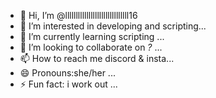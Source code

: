 - 👋 Hi, I’m @llllllllllllllllllllllllllllll16
- 👀 I’m interested in developing and scripting...
- 🌱 I’m currently learning scripting ...
- 💞️ I’m looking to collaborate on _?_ ...
- 📫 How to reach me discord & insta...
- 😄 Pronouns:she/her ...
- ⚡ Fun fact: i work out ...

<!---
llllllllllllllllllllllllllllll16/llllllllllllllllllllllllllllll16 is a ✨ special ✨ repository because its `README.md` (this file) appears on your GitHub profile.
You can click the Preview link to take a look at your changes.
--->
